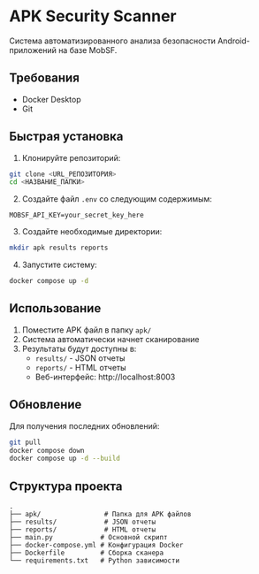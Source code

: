 # APK Security Scanner

Система автоматизированного анализа безопасности Android-приложений на базе MobSF.

## Требования

- Docker Desktop
- Git

## Быстрая установка

1. Клонируйте репозиторий:
```bash
git clone <URL_РЕПОЗИТОРИЯ>
cd <НАЗВАНИЕ_ПАПКИ>
```

2. Создайте файл `.env` со следующим содержимым:
```
MOBSF_API_KEY=your_secret_key_here
```

3. Создайте необходимые директории:
```bash
mkdir apk results reports
```

4. Запустите систему:
```bash
docker compose up -d
```

## Использование

1. Поместите APK файл в папку `apk/`
2. Система автоматически начнет сканирование
3. Результаты будут доступны в:
   - `results/` - JSON отчеты
   - `reports/` - HTML отчеты
   - Веб-интерфейс: http://localhost:8003

## Обновление

Для получения последних обновлений:
```bash
git pull
docker compose down
docker compose up -d --build
```

## Структура проекта

```
.
├── apk/                # Папка для APK файлов
├── results/            # JSON отчеты
├── reports/            # HTML отчеты
├── main.py            # Основной скрипт
├── docker-compose.yml # Конфигурация Docker
├── Dockerfile         # Сборка сканера
└── requirements.txt   # Python зависимости
``` 